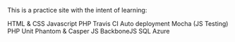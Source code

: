 This is a practice site with the intent of learning:

HTML & CSS
Javascript
PHP
Travis CI
Auto deployment
Mocha (JS Testing)
PHP Unit
Phantom & Casper JS
BackboneJS
SQL
Azure
